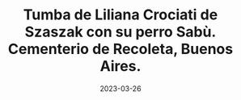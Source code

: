 ---
desktop_image_url: /assets/images/recoleta_cemetery_dog_desktop.jpg
mobile_image_url: /assets/images/recoleta_cemetery_dog_mobile.jpg
desktop_width: 1920
mobile_width: 480 
alt: "Una fotografía que captura una estatua de bronce verde de una mujer junto a un perro"
title: "Tumba de Liliana Crociati de Szaszak con su perro Sabù. Cementerio de Recoleta, Buenos Aires."
date: 2023-03-26
---